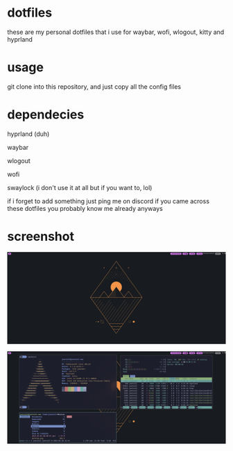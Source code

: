 # dotfiles
these are my personal dotfiles that i use for waybar, wofi, wlogout, kitty and hyprland

# usage

git clone into this repository, and just copy all the config files

# dependecies

hyprland (duh)

waybar

wlogout

wofi

swaylock (i don't use it at all but if you want to, lol)

if i forget to add something just ping me on discord if you came across these dotfiles you probably know me already anyways

# screenshot

![alt text](https://github.com/trolljoe/dotfiles/blob/main/desktop.png?raw=true)

![alt text](https://github.com/trolljoe/dotfiles/blob/main/swappy-20240302_013634.png?raw=true)
